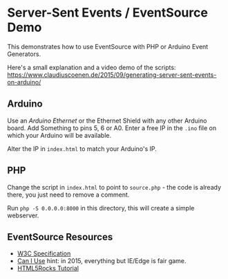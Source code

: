 # Server-Sent Events / EventSource Demo

This demonstrates how to use EventSource with PHP or Arduino Event Generators.

Here's a small explanation and a video demo of the scripts:  
https://www.claudiuscoenen.de/2015/09/generating-server-sent-events-on-arduino/


## Arduino

Use an *Arduino Ethernet* or the Ethernet Shield with any other Arduino board.
Add Something to pins 5, 6 or A0. Enter a free IP in the `.ino` file on which
your Arduino will be available.

Alter the IP in `index.html` to match your Arduino's IP.


## PHP

Change the script in `index.html` to point to `source.php` - the code is already
there, you just need to remove a comment.

Run `php -S 0.0.0.0:8000` in this directory, this will create a simple webserver.


## EventSource Resources

* [W3C Specification](http://www.w3.org/TR/eventsource/)
* [Can I Use](http://caniuse.com/#feat=eventsource) hint: in 2015, everything but IE/Edge is fair game.
* [HTML5Rocks Tutorial](www.html5rocks.com/en/tutorials/eventsource/basics/)

